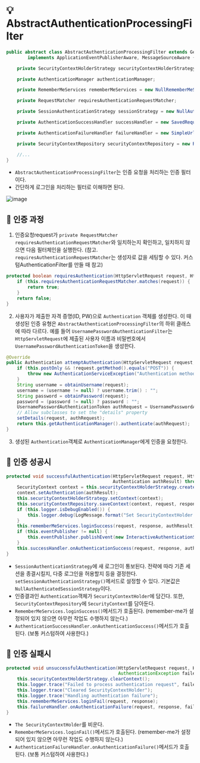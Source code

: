 # 💡 AbstractAuthenticationProcessingFilter
```java
public abstract class AbstractAuthenticationProcessingFilter extends GenericFilterBean
        implements ApplicationEventPublisherAware, MessageSourceAware {

    private SecurityContextHolderStrategy securityContextHolderStrategy = SecurityContextHolder.getContextHolderStrategy();

    private AuthenticationManager authenticationManager;

    private RememberMeServices rememberMeServices = new NullRememberMeServices();

    private RequestMatcher requiresAuthenticationRequestMatcher;

    private SessionAuthenticationStrategy sessionStrategy = new NullAuthenticatedSessionStrategy();

    private AuthenticationSuccessHandler successHandler = new SavedRequestAwareAuthenticationSuccessHandler();

    private AuthenticationFailureHandler failureHandler = new SimpleUrlAuthenticationFailureHandler();

    private SecurityContextRepository securityContextRepository = new RequestAttributeSecurityContextRepository();

    //...
}
```
- `AbstractAuthenticationProcessingFilter`는 인증 요청을 처리하는 인증 필터이다.
- 간단하게 로그인을 처리하는 필터로 이해하면 된다.

![image](https://github.com/shin-je-woo/TIL/assets/39439576/6a94fbf7-cfb8-4f7a-800f-fb593e6a3592)

## 🔴 인증 과정
1. 인증요청request가 `private RequestMatcher requiresAuthenticationRequestMatcher`와 일치하는지 확인하고, 일치하지 않으면 다음 필터체인을 실행한다.
(참고. `requiresAuthenticationRequestMatcher`는 생성자로 값을 세팅할 수 있다. 커스텀AuthenticationFilter를 만들 때 참고)
```java
protected boolean requiresAuthentication(HttpServletRequest request, HttpServletResponse response) {
    if (this.requiresAuthenticationRequestMatcher.matches(request)) {
        return true;
    }
    return false;
}
```
2. 사용자가 제출한 자격 증명(ID, PW)으로 `Authentication` 객체를 생성한다. 이 때 생성된 인증 유형은 `AbstractAuthenticationProcessingFilter`의 하위 클래스에 따라 다르다.
예를 들어 `UsernamePasswordAuthenticationFilter`는 `HttpServletRequest`에 제출된 사용자 이름과 비밀번호에서 `UsernamePasswordAuthenticationToken`을 생성한다.
```java
@Override
public Authentication attemptAuthentication(HttpServletRequest request, HttpServletResponse response) throws AuthenticationException {
    if (this.postOnly && !request.getMethod().equals("POST")) {
        throw new AuthenticationServiceException("Authentication method not supported: " + request.getMethod());
    }
    String username = obtainUsername(request);
    username = (username != null) ? username.trim() : "";
    String password = obtainPassword(request);
    password = (password != null) ? password : "";
    UsernamePasswordAuthenticationToken authRequest = UsernamePasswordAuthenticationToken.unauthenticated(username, password);
    // Allow subclasses to set the "details" property
    setDetails(request, authRequest);
    return this.getAuthenticationManager().authenticate(authRequest);
}
```
3. 생성된 `Authentication`객체로 `AuthenticationManager`에게 인증을 요청한다.

## 🔴 인증 성공시
```java
protected void successfulAuthentication(HttpServletRequest request, HttpServletResponse response, FilterChain chain,
                                        Authentication authResult) throws IOException, ServletException {
    SecurityContext context = this.securityContextHolderStrategy.createEmptyContext();
    context.setAuthentication(authResult);
    this.securityContextHolderStrategy.setContext(context);
    this.securityContextRepository.saveContext(context, request, response);
    if (this.logger.isDebugEnabled()) {
        this.logger.debug(LogMessage.format("Set SecurityContextHolder to %s", authResult));
    }
    this.rememberMeServices.loginSuccess(request, response, authResult);
    if (this.eventPublisher != null) {
        this.eventPublisher.publishEvent(new InteractiveAuthenticationSuccessEvent(authResult, this.getClass()));
    }
    this.successHandler.onAuthenticationSuccess(request, response, authResult);
}
```
- `SessionAuthenticationStrategy`에 새 로그인이 통보된다. 전략에 따라 기존 세션을 종결시킬지, 다중 로그인을 허용할지 등을 결정한다. `setSessionAuthenticationStrategy()`메서드로 설정할 수 있다. 기본값은 `NullAuthenticatedSessionStrategy`이다.
- 인증결과인 `Authentication`객체가 `SecurityContextHolder`에 담긴다. 또한, `SecurityContextRepository`에 `SecurityContext`를 담아둔다.
- `RememberMeServices.loginSuccess()`메서드가 호출된다. (remember-me가 설정되어 있지 않으면 아무런 작업도 수행하지 않는다.)
- `AuthenticationSuccessHandler.onAuthenticationSuccess()`메서드가 호출된다. (보통 커스텀하여 사용한다.)

## 🔴 인증 실패시
```java
protected void unsuccessfulAuthentication(HttpServletRequest request, HttpServletResponse response,
                                          AuthenticationException failed) throws IOException, ServletException {
    this.securityContextHolderStrategy.clearContext();
    this.logger.trace("Failed to process authentication request", failed);
    this.logger.trace("Cleared SecurityContextHolder");
    this.logger.trace("Handling authentication failure");
    this.rememberMeServices.loginFail(request, response);
    this.failureHandler.onAuthenticationFailure(request, response, failed);
}
```
- `The SecurityContextHolder`를 비운다.
- `RememberMeServices.loginFail()`메서드가 호출된다. (remember-me가 설정되어 있지 않으면 아무런 작업도 수행하지 않는다.)
- `AuthenticationFailureHandler.onAuthenticationFailure()`메서드가 호출된다. (보통 커스텀하여 사용한다.)
